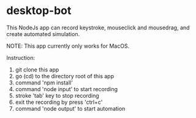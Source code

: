 # desktop-bot

This NodeJs app can record keystroke, mouseclick and mousedrag, and create automated simulation. 

NOTE: This app currently only works for MacOS. 


Instruction:
  1. git clone this app
  2. go (cd) to the directory root of this app
  3. command 'npm install'
  4. command 'node input' to start recording
  5. stroke 'tab' key to stop recording
  6. exit the recording by press 'ctrl+c'
  7. command 'node output' to start automation
